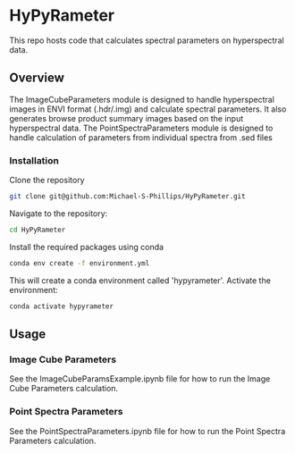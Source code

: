 # HyPyRameter
This repo hosts code that calculates spectral parameters on hyperspectral data.

## Overview
The ImageCubeParameters module is designed to handle hyperspectral images in ENVI format (.hdr/.img) and calculate spectral parameters. It also generates browse product summary images based on the input hyperspectral data.
The PointSpectraParameters module is designed to handle calculation of parameters from individual spectra from .sed files

### Installation
Clone the repository
```bash
git clone git@github.com:Michael-S-Phillips/HyPyRameter.git
```
Navigate to the repository:
```bash
cd HyPyRameter
```
Install the required packages using conda
```bash
conda env create -f environment.yml
```
This will create a conda environment called 'hypyrameter'. 
Activate the environment:
```bash
conda activate hypyrameter
```

## Usage
### Image Cube Parameters
See the ImageCubeParamsExample.ipynb file for how to run the Image Cube Parameters calculation.

### Point Spectra Parameters
See the PointSpectraParameters.ipynb file for how to run the Point Spectra Parameters calculation.



